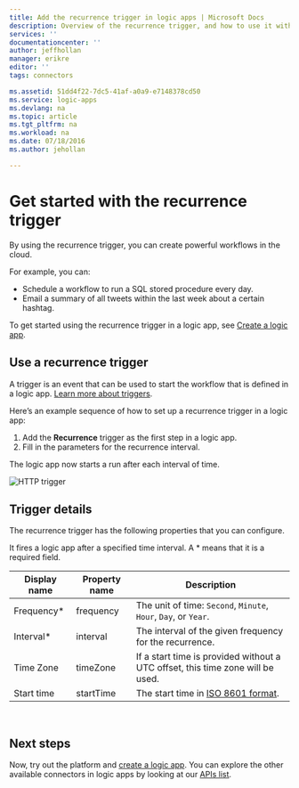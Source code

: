 ```yaml
---
title: Add the recurrence trigger in logic apps | Microsoft Docs
description: Overview of the recurrence trigger, and how to use it with an Azure logic app.
services: ''
documentationcenter: ''
author: jeffhollan
manager: erikre
editor: ''
tags: connectors

ms.assetid: 51dd4f22-7dc5-41af-a0a9-e7148378cd50
ms.service: logic-apps
ms.devlang: na
ms.topic: article
ms.tgt_pltfrm: na
ms.workload: na
ms.date: 07/18/2016
ms.author: jehollan

---
```

# Get started with the recurrence trigger
By using the recurrence trigger, you can create powerful workflows in the cloud.

For example, you can:

* Schedule a workflow to run a SQL stored procedure every day.
* Email a summary of all tweets within the last week about a certain hashtag.

To get started using the recurrence trigger in a logic app, see [Create a logic app](../logic-apps/logic-apps-create-a-logic-app.md).

## Use a recurrence trigger
A trigger is an event that can be used to start the workflow that is defined in a logic app. [Learn more about triggers](connectors-overview.md).

Here’s an example sequence of how to set up a recurrence trigger in a logic app:

1. Add the **Recurrence** trigger as the first step in a logic app.
2. Fill in the parameters for the recurrence interval.

The logic app now starts a run after each interval of time.

![HTTP trigger](./media/connectors-native-recurrence/using-trigger.png)

## Trigger details
The recurrence trigger has the following properties that you can configure.

It fires a logic app after a specified time interval.
A * means that it is a required field.

| Display name | Property name | Description |
| --- | --- | --- |
| Frequency* |frequency |The unit of time: `Second`, `Minute`, `Hour`, `Day`, or `Year`. |
| Interval* |interval |The interval of the given frequency for the recurrence. |
| Time Zone |timeZone |If a start time is provided without a UTC offset, this time zone will be used. |
| Start time |startTime |The start time in [ISO 8601 format](https://en.wikipedia.org/wiki/ISO_8601#Combined_date_and_time_representations). |

<br>

## Next steps
Now, try out the platform and [create a logic app](../logic-apps/logic-apps-create-a-logic-app.md). You can explore the other available connectors in logic apps by looking at our [APIs list](apis-list.md).


